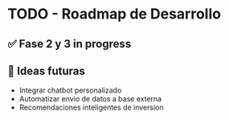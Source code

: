 # TODO - Roadmap de Desarrollo

## ✅ Fase 2 y 3 in progress

## 🧠 Ideas futuras
- Integrar chatbot personalizado
- Automatizar envio de datos a base externa
- Recomendaciones inteligentes de inversion
